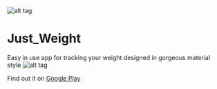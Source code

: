 ![alt tag](https://github.com/kidinov/Just_Weight/blob/master/publishing/banner.png)

# Just_Weight
Easy in use app for tracking your weight designed in gorgeous material style
![alt tag](https://github.com/kidinov/Just_Weight/blob/master/publishing/demo.gif)

Find out it on [Google Play](https://play.google.com/store/apps/details?id=org.kidinov.justweight)



